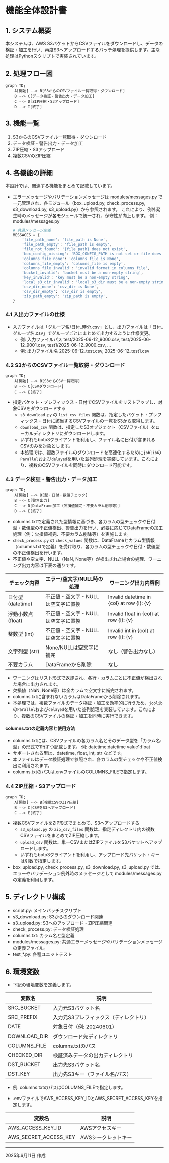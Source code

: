 # 機能全体設計書


## 1. システム概要
本システムは、AWS S3バケットからCSVファイルをダウンロードし、データの検証・加工を行い、再度S3へアップロードするバッチ処理を提供します。主な処理はPythonスクリプトで実装されています。

## 2. 処理フロー図

```mermaid
graph TD;
    A[開始] --> B[S3からのCSVファイル一覧取得・ダウンロード]
    B --> C[データ検証・警告出力・データ加工]
    C --> D[ZIP圧縮・S3アップロード]
    D --> I[終了]
```

## 3. 機能一覧
1. S3からのCSVファイル一覧取得・ダウンロード
2. データ検証・警告出力・データ加工
3. ZIP圧縮・S3アップロード
4. 複数CSVのZIP圧縮

## 4. 各機能の詳細

本設計では、関連する機能をまとめて記載しています。
- エラーメッセージやバリデーションメッセージは modules/messages.py で一元管理され、各モジュール（box_upload.py, check_process.py, s3_download.py, s3_upload.py）から参照されます。
  これにより、例外発生時のメッセージが各モジュールで統一され、保守性が向上します。
  例：
  modules/messages.py
  ```python
  # 共通メッセージ定義
  MESSAGES = {
      'file_path_none': 'file_path is None',
      'file_path_empty': 'file_path is empty',
      'file_not_found': '{file_path} does not exist',
      'box_config_missing': 'BOX_CONFIG_PATH is not set or file does not exist',
      'columns_file_none': 'columns_file is None',
      'columns_file_empty': 'columns_file is empty',
      'columns_file_invalid': 'invalid format in columns_file',
      'bucket_invalid': 'bucket must be a non-empty string',
      'key_invalid': 'key must be a non-empty string',
      'local_s3_dir_invalid': 'local_s3_dir must be a non-empty string',
      'csv_dir_none': 'csv_dir is None',
      'csv_dir_empty': 'csv_dir is empty',
      'zip_path_empty': 'zip_path is empty',
  }
  ```

### 4.1 入出力ファイルの仕様
- 入力ファイルは「グループ名/日付_時分.csv」とし、出力ファイルは「日付_グループ名.csv」でグループごとにまとめて出力するように仕様変更。
  - 例: 入力ファイルパス test/2025-06-12_9000.csv, test/2025-06-12_9001.csv, test1/2025-06-12_9000.csv, ...
  - 例: 出力ファイル名 2025-06-12_test.csv, 2025-06-12_test1.csv


### 4.2 S3からのCSVファイル一覧取得・ダウンロード
```mermaid
graph TD;
    A[開始] --> B[S3からCSV一覧取得]
    B --> C[CSVダウンロード]
    C --> E[終了]
```
- 指定バケット・プレフィックス・日付でCSVファイルをリストアップし、対象CSVをダウンロードする
  - `s3_download.py` の `list_csv_files` 関数は、指定したバケット・プレフィックス・日付に該当するCSVファイルの一覧をS3から取得します。
  - `download_csv` 関数は、指定したS3オブジェクト（CSVファイル）をローカルディレクトリにダウンロードします。
  - いずれもboto3クライアントを利用し、ファイル名に日付が含まれるCSVのみを対象とします。
  - 本処理では、複数ファイルのダウンロードを高速化するために`joblib`の`Parallel`および`delayed`を用いた並列処理を実装しています。これにより、複数のCSVファイルを同時にダウンロード可能です。

### 4.3 データ検証・警告出力・データ加工

```mermaid
graph TD;
    A[開始] --> B[型・日付・数値チェック]
    B --> C[警告出力]
    C --> D[DataFrame加工（欠損値補完・不要カラム削除等）]
    D --> E[終了]
```

- columns.txtで定義された型情報に基づき、各カラムの型チェックや日付型・数値型の不正値検出、警告出力を行い、必要に応じてDataFrameの加工処理（例：欠損値補完、不要カラム削除等）を実施します。
- `check_process.py` の `check_values` 関数は、DataFrameとカラム型情報（columns.txtで定義）を受け取り、各カラムの型チェックや日付・数値型の不正値検出を行います。
- 不正値や空文字、NULL（NaN, None等）が検出された場合の処理、ワーニング出力内容は下表の通りです。

| チェック内容         | エラー/空文字/NULL時の処理         | ワーニング出力内容例                       |
|----------------------|-------------------------------------|--------------------------------------------|
| 日付型 (datetime)    | 不正値・空文字・NULLは空文字に置換  | Invalid datetime in {col} at row {i}: {v}  |
| 浮動小数点 (float)   | 不正値・空文字・NULLは空文字に置換  | Invalid float in {col} at row {i}: {v}     |
| 整数型 (int)         | 不正値・空文字・NULLは空文字に置換  | Invalid int in {col} at row {i}: {v}       |
| 文字列型 (str)       | None/NULLは空文字に補完             | なし（警告出力なし）                       |
| 不要カラム           | DataFrameから削除                   | なし                                       |

- ワーニングはリスト形式で返却され、各行・カラムごとに不正値が検出された場合に出力されます。
- 欠損値（NaN, None等）は全カラムで空文字に補完されます。
- columns.txtに含まれないカラムはDataFrameから削除されます。
- 本処理では、複数ファイルのデータ検証・加工を効率的に行うため、`joblib`の`Parallel`および`delayed`を用いた並列処理を実装しています。これにより、複数のCSVファイルの検証・加工を同時に実行できます。

#### columns.txtの定義内容と使用方法
- columns.txtには、CSVファイルの各カラム名とそのデータ型を「カラム名:型」の形式で1行ずつ記載します。
  例:
    datetime:datetime
    value1:float
- サポートされる型は、datetime, float, int, str などです。
- 本ファイルはデータ検証処理で参照され、各カラムの型チェックや不正値検出に利用されます。
- columns.txtのパスは.envファイルのCOLUMNS_FILEで指定します。

### 4.4 ZIP圧縮・S3アップロード
```mermaid
graph TD;
    A[開始] --> B[複数CSVのZIP圧縮]
    B --> C[CSVをS3へアップロード]
    C --> E[終了]
```
- 複数CSVファイルをZIP形式でまとめて、S3へアップロードする
  - `s3_upload.py` の `zip_csv_files` 関数は、指定ディレクトリ内の複数CSVファイルをまとめてZIP圧縮します。
  - `upload_csv` 関数は、単一CSVまたはZIPファイルをS3バケットへアップロードします。
  - いずれもboto3クライアントを利用し、アップロード先バケット・キーは引数で指定します。
- box_upload.py, check_process.py, s3_download.py, s3_upload.py では、エラーやバリデーション例外時のメッセージとして modules/messages.py の定義を利用します。

## 5. ディレクトリ構成
- script.py: メインバッチスクリプト
- s3_download.py: S3からのダウンロード関連
- s3_upload.py: S3へのアップロード・ZIP圧縮関連
- check_process.py: データ検証処理
- columns.txt: カラム名と型定義
- modules/messages.py: 共通エラーメッセージやバリデーションメッセージの定義ファイル。
- test_*.py: 各種ユニットテスト

## 6. 環境変数
- 下記の環境変数を定義します。

| 変数名         | 説明                                 |
|----------------|--------------------------------------|
| SRC_BUCKET     | 入力元S3バケット名                   |
| SRC_PREFIX     | 入力元S3プレフィックス（ディレクトリ）|
| DATE           | 対象日付（例: 20240601）             |
| DOWNLOAD_DIR   | ダウンロード先ディレクトリ           |
| COLUMNS_FILE   | columns.txtのパス                    |
| CHECKED_DIR    | 検証済みデータの出力ディレクトリ     |
| DST_BUCKET     | 出力先S3バケット名                   |
| DST_KEY        | 出力先S3キー（ファイル名/パス）      |

- 例: columns.txtのパスはCOLUMNS_FILEで指定します。

- .envファイルでAWS_ACCESS_KEY_IDとAWS_SECRET_ACCESS_KEYを指定します。

| 変数名                | 説明                                 |
|-----------------------|--------------------------------------|
| AWS_ACCESS_KEY_ID     | AWSアクセスキー                      |
| AWS_SECRET_ACCESS_KEY | AWSシークレットキー                  |

---
2025年6月11日 作成
